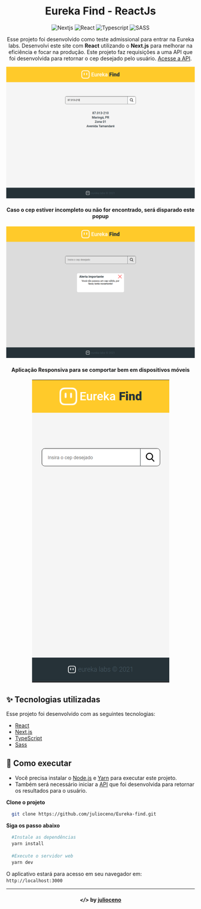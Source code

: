<div align="center">

# Eureka Find - ReactJs

![Nextjs](https://img.shields.io/badge/-Nextjs-000000?style=flat-square&logo=next.js&logoColor=white "Next.js")
![React](https://img.shields.io/badge/-React-1572B6?style=flat-square&logo=react&logoColor=white "React")
![Typescript](https://img.shields.io/badge/-Typescript-1572B6?style=flat-square&logo=typescript&logoColor=white "Typescript")
![SASS](https://img.shields.io/badge/-SASS-BF4080?style=flat-square&logo=sass&logoColor=white "SASS")

Esse projeto foi desenvolvido como teste admissional para entrar na Eureka labs. Desenvolvi este site com **React** utilizando o **Next.js** para melhorar na eficiência e focar na produção. Este projeto faz requisições a uma API que foi desenvolvida para retornar o cep desejado pelo usuário. <a href="https://github.com/julioceno/Eureka-find-api">Acesse a API</a>.
</b>

![Banner](./.github/home-page.png)

#### Caso o cep estiver incompleto ou não for encontrado, será disparado este popup

![Banner](./.github/popup-error.png)

#### Aplicação Responsiva para se comportar bem em dispositivos móveis

![Banner](./.github/home-page-responsiveness.png)


</div>

## ✨ Tecnologias utilizadas

Esse projeto foi desenvolvido com as seguintes tecnologias:

- [React](https://reactjs.org)
- [Next.js](https://nextjs.org/)
- [TypeScript](https://www.typescriptlang.org/)
- [Sass](https://sass-lang.com/documentation)

## 🚀 Como executar

- Você precisa instalar o [Node.js](https://nodejs.org/en/) e [Yarn](https://yarnpkg.com/) para executar este projeto.
- Também será necessário iniciar a <a href="https://github.com/julioceno/Eureka-find-api">API</a> que foi desenvolvida para retornar os resultados para o usuário.

**Clone o projeto**

```bash
  git clone https://github.com/julioceno/Eureka-find.git
```

**Siga os passo abaixo**

```bash
  #Instale as dependências
  yarn install 

  #Execute o servidor web
  yarn dev
```

O aplicativo estará para acesso em seu navegador em: `http://localhost:3000`

---

<h4 align="center"> <em>&lt;/&gt;</em> by <a href="https://github.com/julioceno" target="_blank">julioceno</a> </h4>
